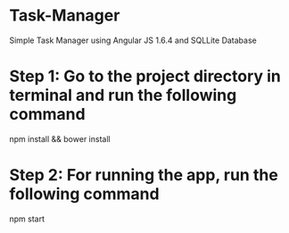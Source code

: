 # Task-Manager

Simple Task Manager using Angular JS 1.6.4 and SQLLite Database

# Step 1: Go to the project directory in terminal and run the following command

npm install && bower install

# Step 2: For running the app, run the following command 

npm start 



